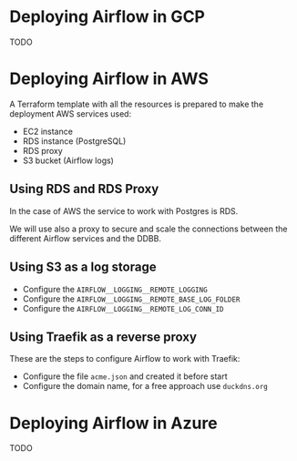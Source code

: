 
# Deploying Airflow in GCP
TODO

# Deploying Airflow in AWS
A Terraform template with all the resources is prepared to make the deployment 
AWS services used:
- EC2 instance
- RDS instance (PostgreSQL)
- RDS proxy
- S3 bucket (Airflow logs)

## Using RDS and RDS Proxy
In the case of AWS the service to work with Postgres is RDS. 

We will use also a proxy to secure and scale the connections between the different Airflow services and the DDBB.

## Using S3 as a log storage
- Configure the `AIRFLOW__LOGGING__REMOTE_LOGGING`
- Configure the `AIRFLOW__LOGGING__REMOTE_BASE_LOG_FOLDER`
- Configure the `AIRFLOW__LOGGING__REMOTE_LOG_CONN_ID`

## Using Traefik as a reverse proxy

These are the steps to configure Airflow to work with Traefik:
- Configure the file `acme.json` and created it before start
- Configure the domain name, for a free approach use `duckdns.org`


# Deploying Airflow in Azure
TODO
